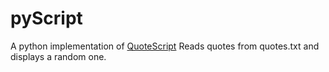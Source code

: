# pyScript

A python implementation of [QuoteScript](https://github.com/mikalcallahan/QuoteScript)
Reads quotes from quotes.txt and displays a random one.
